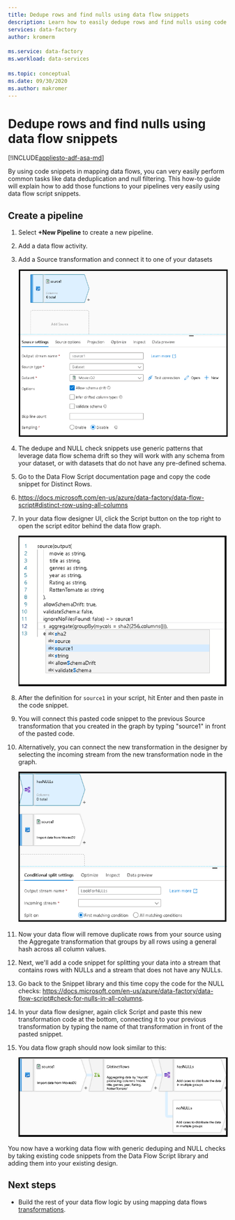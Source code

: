 ```yaml
---
title: Dedupe rows and find nulls using data flow snippets
description: Learn how to easily dedupe rows and find nulls using code snippets in data flows
services: data-factory
author: kromerm

ms.service: data-factory
ms.workload: data-services

ms.topic: conceptual
ms.date: 09/30/2020
ms.author: makromer
---
```


# Dedupe rows and find nulls using data flow snippets

[!INCLUDE[appliesto-adf-asa-md](includes/appliesto-adf-asa-md.md)]

By using code snippets in mapping data flows, you can very easily perform common tasks like data deduplication and null filtering. This how-to guide will explain how to add those functions to your pipelines very easily using data flow script snippets.

## Create a pipeline

1. Select **+New Pipeline** to create a new pipeline.

2. Add a data flow activity.

3. Add a Source transformation and connect it to one of your datasets

    ![Source Snippet 2](media/data-flow/snippet2.png)

4. The dedupe and NULL check snippets use generic patterns that leverage data flow schema drift so they will work with any schema from your dataset, or with datasets that do not have any pre-defined schema.

5. Go to the Data Flow Script documentation page and copy the code snippet for Distinct Rows.

6. https://docs.microsoft.com/en-us/azure/data-factory/data-flow-script#distinct-row-using-all-columns

7. In your data flow designer UI, click the Script button on the top right to open the script editor behind the data flow graph.

    ![Source Snippet 3](media/data-flow/snippet3.png)

8. After the definition for ```source1``` in your script, hit Enter and then paste in the code snippet.

9. You will connect this pasted code snippet to the previous Source transformation that you created in the graph by typing "source1" in front of the pasted code.

10. Alternatively, you can connect the new transformation in the designer by selecting the incoming stream from the new transformation node in the graph.

    ![Source Snippet 4](media/data-flow/snippet4.png)

11. Now your data flow will remove duplicate rows from your source using the Aggregate transformation that groups by all rows using a general hash across all column values.

12. Next, we'll add a code snippet for splitting your data into a stream that contains rows with NULLs and a stream that does not have any NULLs.

13. Go back to the Snippet library and this time copy the code for the NULL checks: https://docs.microsoft.com/en-us/azure/data-factory/data-flow-script#check-for-nulls-in-all-columns.

14. In your data flow designer, again click Script and paste this new transformation code at the bottom, connecting it to your previous transformation by typing the name of that transformation in front of the pasted snippet.

15. You data flow graph should now look similar to this:

    ![Source Snippet 1](media/data-flow/snippet1.png)

  You now have a working data flow with generic deduping and NULL checks by taking existing code snippets from the Data Flow Script library and adding them into your existing design.

## Next steps

* Build the rest of your data flow logic by using mapping data flows [transformations](concepts-data-flow-overview.md).
